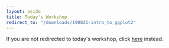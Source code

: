 ```yaml
---
layout: aside
title: Today's Workshop
redirect_to: "/downloads/190821-intro_to_ggplot2"
---
```


If you are not redirected to today's workshop, click [here](/downloads/190821-intro_to_ggplot2) instead.